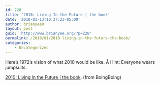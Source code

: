 ```yaml
---
id: 228
title: '2010: Living In the Future | the book'
date: '2010-01-13T10:37:23-05:00'
author: brianyee0
layout: post
guid: 'http://www.brianyee.org/?p=228'
permalink: /2010/01/2010-living-in-the-future-the-book/
categories:
    - Uncategorized
---
```


Here’s 1972’s vision of what 2010 would be like. Â Hint: Everyone wears jumpsuits.

[2010: Living In the Future | the book](http://2010book.tumblr.com/post/310745454/cover). (from BoingBoing)